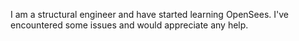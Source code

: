 I am a structural engineer and have started learning OpenSees. I've encountered some issues and would appreciate any help.

<!---
CR-317/CR-317 is a ✨ special ✨ repository because its `README.md` (this file) appears on your GitHub profile.
You can click the Preview link to take a look at your changes.
--->
